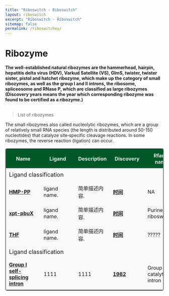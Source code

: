 ```yaml
---
title: "Riboswitch - Riboswitch"
layout: riboswitch
excerpt: "Riboswitch - Riboswitch"
sitemap: false
permalink: /riboswitches/
---
```

# Ribozyme


<strong>The well-established natural ribozymes are the hammerhead, hairpin, hepatitis delta virus (HDV), Varkud Satellite (VS), GlmS, twister, twister sister, pistol and hatchet ribozyme, which make up the category of small ribozymes, as well as the group I and II introns, the ribosome, spliceosome and RNase P, which are classified as large ribozymes (Discovery years means the year which corresponding ribozyme was found to be certified as a ribozyme.)</strong><br><br>


> List of ribozymes 

The small ribozymes also called nucleolytic ribozymes, which are a group of relatively small RNA species (the length is distributed around 50-150 nucleotides) that catalyze site‐specific cleavage reactions. In some ribozymes, the reverse reaction (ligation) can occur. <font>

<html lang="en">
  <head>
    <meta charset="utf-8">
    <title>Sort table example</title>
    <style>
		  table {
        border: 2px solid #f8f8ff;
        border: 2px solid #767676;
		    border: 2px solid #767676;
		    border-radius: 5px;
		    background-color: #fff;
        }
		  th {
        background-color: #719B71;
        background-color: #719B71;
        background-color: #005826;
        color: rgba(255,255,255,0.9);
		    cursor: pointer;
        }
		  td {
		    background-color: #ffffff;
		    background-color: #f9f9f9;
		    background-color: #f9f9f9;
		    }		
		  th, td {
		  min-width: 90px;
		  padding: 10px 10px;
		}		
	  </style>
  </head>
    <body>
        <table id="table_id" class="table table-striped table-bordered" cellspacing="0" width="100%">
            <tr>
                <th id="th0" onclick="SortTable(this)" class="as">Name<span class="arrow asc"></span></th>
                <th id="th1" onclick="SortTable(this)" class="as">Ligand<span class="arrow asc"></span></th>
                <th id="th2" onclick="SortTable(this)" class="as">Description<span class="arrow asc"></span></th>
                <th id="th3" onclick="SortTable(this)" class="as">Discovery<span class="arrow asc"></span></th>
                <th id="th4" onclick="SortTable(this)" class="as">Rfam-name<span class="arrow asc"></span></th>
                <th id="th5" onclick="SortTable(this)" class="as">Rfam-ID<span class="arrow asc"></span></th>
            </tr>
            <tr>
                <td colspan="6"><font size=4> Ligand classification</font></td>
            </tr>
            <tr>
                <td name="td0"><a href="https://www.ribocentre.org/docs/HMP-PP" target="_blank"><b>HMP-PP</b></a></td>
                <td name="td1">ligand name.</td>
                <td name="td2">简单描述内容.</td>
                <td name="td3"><a href="https://www.ncbi.nlm.nih.gov/pubmed/17833317" target="_blank"><b>时间</b> </a></td>
                <td name="td4">NA<br></td>
                <td name="td5">NA</td>
            </tr>
            <tr>
                <td name="td0"><a href="https://www.ribocentre.org/docs/xpt-pbuX" target="_blank"><b>xpt-pbuX</b></a></td>
                <td name="td1">ligand name.</td>
                <td name="td2">简单描述内容.</td>
                <td name="td3"><a href="https://www.ncbi.nlm.nih.gov/pubmed/17833317" target="_blank"><b>时间</b> </a></td>
                <td name="td4">
                Purine riboswitch<br>
                </td>
                <td name="td5"><a href="https://rfam.xfam.org/family/RF00167" target="_blank"><b>RF00167</b></a></td>
            </tr>
            <tr>
                <td name="td0"><a href="http://localhost:4002/docs/TFH_template_test_finally/" target="_blank"><b>THF</b></a></td>
                <td name="td1">ligand name.</td>
                <td name="td2">简单描述内容.</td>
                <td name="td3"><a href="https://www.ncbi.nlm.nih.gov/pubmed/17833317" target="_blank"><b>时间</b> </a></td>
                <td name="td4">
                ?????<br>
                </td>
                <td name="td5"><a href="https://rfam.xfam.org/family/F01831" target="_blank"><b>F01831</b></a></td>
            </tr>
            <tr>
                <td colspan="6"><font size=4> Ligand classification</font></td>
            </tr>
            <tr>
                <td name="td0"><a href="https://www.ribocentre.org/docs/groupI.html" target="_blank"><b>Group I self-splicing intron</b></a></td>
                <td name="td1">1111</td>
                <td name="td2">1111</td>
                <td name="td3"><a href="https://www.ncbi.nlm.nih.gov/pubmed/6297745" target="_blank"><b>1982</b></a></td>
                <td name="td4">Group I catalytic intron</td>
                <td name="td5"><a href="https://rfam.xfam.org/family/RF01807" target="_blank"><b>RF00028</b></a></td>
           </tr>
        </table>
    </body>
</html><br><br>
  




